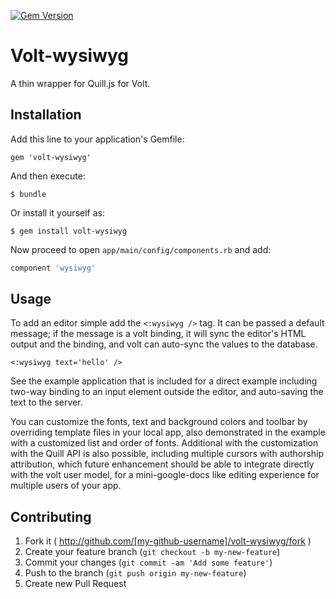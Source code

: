 [![Gem Version](https://badge.fury.io/rb/volt-wysiwyg.svg)](http://badge.fury.io/rb/volt-wysiwyg)
# Volt-wysiwyg

A thin wrapper for Quill.js for Volt.

## Installation

Add this line to your application's Gemfile:

    gem 'volt-wysiwyg'

And then execute:

    $ bundle

Or install it yourself as:

    $ gem install volt-wysiwyg

Now proceed to open `app/main/config/components.rb` and add:

```RUBY
component 'wysiwyg'
```

## Usage

To add an editor simple add the `<:wysiwyg />` tag. It can be passed a default message; if the message is a volt binding, it will sync the editor's HTML output and the binding, and volt can auto-sync the values to the database.

`<:wysiwyg text='hello' />`

See the example application that is included for a direct example including two-way binding to an input element outside the editor, and auto-saving the text to the server.

You can customize the fonts, text and background colors and toolbar by overriding template files in your local app, also demonstrated in the example with a customized list and order of fonts.  Additional with the customization with the Quill API is also possible, including multiple cursors with authorship attribution, which future enhancement should be able to integrate directly with the volt user model, for a mini-google-docs like editing experience for multiple users of your app.

## Contributing

1. Fork it ( http://github.com/[my-github-username]/volt-wysiwyg/fork )
2. Create your feature branch (`git checkout -b my-new-feature`)
3. Commit your changes (`git commit -am 'Add some feature'`)
4. Push to the branch (`git push origin my-new-feature`)
5. Create new Pull Request
